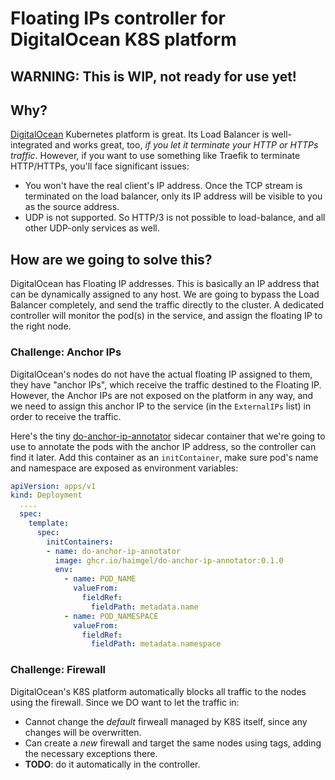 # Floating IPs controller for DigitalOcean K8S platform

## WARNING: This is WIP, not ready for use yet!

## Why?

[DigitalOcean](https://www.digitalocean.com/products/kubernetes/) Kubernetes platform is great. Its Load Balancer
is well-integrated and works great, too, _if you let it terminate your HTTP or HTTPs traffic_. However, if you want
to use something like Traefik to terminate HTTP/HTTPs, you'll face significant issues:

* You won't have the real client's IP address. Once the TCP stream is terminated on the load balancer, only its IP
  address will be visible to you as the source address.
* UDP is not supported. So HTTP/3 is not possible to load-balance, and all other UDP-only services as well.

## How are we going to solve this?

DigitalOcean has Floating IP addresses. This is basically an IP address that can be dynamically assigned to any host.
We are going to bypass the Load Balancer completely, and send the traffic directly to the cluster. A dedicated controller
will monitor the pod(s) in the service, and assign the floating IP to the right node.

### Challenge: Anchor IPs

DigitalOcean's nodes do not have the actual floating IP assigned to them, they have "anchor IPs", which receive the 
traffic destined to the Floating IP. However, the Anchor IPs are not exposed on the platform in any way, and we need to 
assign this anchor IP to the service (in the `ExternalIPs` list) in order to receive the traffic. 

Here's the tiny [do-anchor-ip-annotator](./anchor-ip-annotator) sidecar container that we're going to use to annotate
the pods with the anchor IP address, so the controller can find it later. Add this container as an `initContainer`, 
make sure pod's name and namespace are exposed as environment variables:

```yaml
apiVersion: apps/v1
kind: Deployment
  ....
  spec:
    template:
      spec:
        initContainers:
        - name: do-anchor-ip-annotator
          image: ghcr.io/haimgel/do-anchor-ip-annotator:0.1.0
          env:
            - name: POD_NAME
              valueFrom:
                fieldRef:
                  fieldPath: metadata.name
            - name: POD_NAMESPACE
              valueFrom:
                fieldRef:
                  fieldPath: metadata.namespace
```

### Challenge: Firewall

DigitalOcean's K8S platform automatically blocks all traffic to the nodes using the firewall. Since we DO want to let
the traffic in:
 * Cannot change the _default_ firweall managed by K8S itself, since any changes will be overwritten.
 * Can create a _new_ firewall and target the same nodes using tags, adding the necessary exceptions there.
 * **TODO**: do it automatically in the controller.

